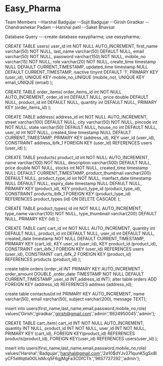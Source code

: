 # Easy_Pharma
Team Members
--Harshal Badgujar
--Sujit Badgujar
--Girish Giradkar
--Chandrashekar Padam
--Harshal patil
--Saket Bhavsar

Database Query 
---create database easypharma;
 use easypharma;
 
 CREATE TABLE users(
  user_id int NOT NULL AUTO_INCREMENT,
  first_name varchar(50) NOT NULL,
  last_name varchar(50) DEFAULT NULL,
  email varchar(50) NOT NULL,
  password varchar(150) NOT NULL,
  mobile_no varchar(15) NOT NULL,
  role varchar(20) NOT NULL,
  create_time timestamp NULL DEFAULT CURRENT_TIMESTAMP,
updated_time timestamp NULL DEFAULT CURRENT_TIMESTAMP,
  isactive tinyint DEFAULT '1',
  PRIMARY KEY (user_id),
  UNIQUE KEY mobile_no_UNIQUE (mobile_no),
  UNIQUE KEY email_UNIQUE (email)
);

CREATE TABLE order_items(
  order_items_id int NOT NULL AUTO_INCREMENT,
  order_id int DEFAULT NULL,
  price double DEFAULT NULL,
  product_id int DEFAULT NULL,
  quantity int DEFAULT NULL,
  PRIMARY KEY (order_items_id)
);

CREATE TABLE address(
  address_id int NOT NULL AUTO_INCREMENT,
  street varchar(100) DEFAULT NULL,
  city varchar(50) NOT NULL,
  pincode int NOT NULL,
  state varchar(50) DEFAULT NULL,
  house_no int DEFAULT NULL,
  user_id int NOT NULL,
  created_time timestamp NULL DEFAULT CURRENT_TIMESTAMP,
  PRIMARY KEY (address_id),
  KEY user_id (user_id),
  CONSTRAINT address_ibfk_1 FOREIGN KEY (user_id) REFERENCES users (user_id)
);

CREATE TABLE products(
  product_id int NOT NULL AUTO_INCREMENT,
  name varchar(100) NOT NULL,
  description varchar(500) DEFAULT NULL,
  price double NOT NULL,
  stocks int NOT NULL,
  created_time timestamp NULL DEFAULT CURRENT_TIMESTAMP,
  product_thumbnail varchar(200) DEFAULT NULL,
product_type_id int NOT NULL,
  manfact_date timestamp NULL DEFAULT NULL,
  expiry_date timestamp NULL DEFAULT NULL,
  PRIMARY KEY (product_id),
  KEY product_type_id (product_type_id),
  CONSTRAINT products_ibfk_1 FOREIGN KEY (product_type_id) REFERENCES product_types (id) ON DELETE CASCADE
);

CREATE TABLE product_types(
  id int NOT NULL AUTO_INCREMENT,
  type_name varchar(100) NOT NULL,
  type_thumbnail varchar(200) DEFAULT NULL,
  PRIMARY KEY (id)
);

CREATE TABLE cart(
  cart_id int NOT NULL AUTO_INCREMENT,
  quantity int DEFAULT NULL,
  product_id int DEFAULT NULL,
user_id int DEFAULT NULL,
  created_date timestamp NOT NULL DEFAULT CURRENT_TIMESTAMP,
  PRIMARY KEY (cart_id),
  KEY user_id (user_id),
  KEY product_id (product_id),
  CONSTRAINT cart_ibfk_1 FOREIGN KEY (user_id) REFERENCES users (user_id),
  CONSTRAINT cart_ibfk_2 FOREIGN KEY (product_id) REFERENCES products (product_id)
);

create table orders (order_id INT PRIMARY KEY AUTO_INCREMENT ,  order_amount DOUBLE ,order_date TIMESTAMP NOT NULL DEFAULT CURRENT_TIMESTAMP ,user_id INT,address_id INT);
alter table orders ADD FOREIGN KEY (address_id) REFERENCES address (address_id);

create table contactus(id int PRIMARY KEY AUTO_INCREMENT, name varchar(50), email varchar(50), subject varchar(200), message TEXT);

insert into users(first_name,last_name,email,password,mobile_no,role)  values('Girish','giradkar','girish@gmail.com','admin','8624950045','admin');

CREATE TABLE cart_item(
  cart_id INT NOT NULL AUTO_INCREMENT,
  quantity INT NULL,
  product_id INT NOT NULL,
  user_id INT NOT NULL,
  PRIMARY KEY (cart_id),
  FOREIGN KEY(product_id) REFERENCES products(product_id),
  FOREIGN KEY(user_id) REFERENCES users(user_id)
  );
  
  insert into users(first_name,last_name,email,password,mobile_no,role)  values('Harshal','Badgujar','harshal@gmail.com','$2a$10$dYJv271qunK5gSx8lyCF5eWqtIa0OLIsMcq5F6gjMgFa3CDfCTlr.','9657737292','admin');


